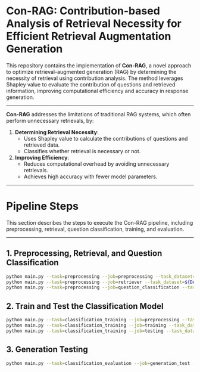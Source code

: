 # Con-RAG: Contribution-based Analysis of Retrieval Necessity for Efficient Retrieval Augmentation Generation

This repository contains the implementation of **Con-RAG**, a novel approach to optimize retrieval-augmented generation (RAG) by determining the necessity of retrieval using contribution analysis. The method leverages Shapley value to evaluate the contribution of questions and retrieved information, improving computational efficiency and accuracy in response generation.

---

**Con-RAG** addresses the limitations of traditional RAG systems, which often perform unnecessary retrievals, by:
1. **Determining Retrieval Necessity**:
   - Uses Shapley value to calculate the contributions of questions and retrieved data.
   - Classifies whether retrieval is necessary or not.
2. **Improving Efficiency**:
   - Reduces computational overhead by avoiding unnecessary retrievals.
   - Achieves high accuracy with fewer model parameters.

---

# Pipeline Steps

This section describes the steps to execute the Con-RAG pipeline, including preprocessing, retrieval, question classification, training, and evaluation.

---

## 1. Preprocessing, Retrieval, and Question Classification

```bash
python main.py --task=preprocessing --job=preprocessing --task_dataset=${DATASET} --model_type=${MODEL}
python main.py --task=preprocessing --job=retriever --task_dataset=${DATASET} --model_type=${MODEL}
python main.py --task=preprocessing --job=question_classification --task_dataset=${DATASET} --model_type=${MODEL} --llm_model=${LLM}
```

## 2. Train and Test the Classification Model

```bash
python main.py --task=classification_training --job=preprocessing --task_dataset=${DATASET} --model_type=${MODEL}
python main.py --task=classification_training --job=training --task_dataset=${DATASET} --model_type=${MODEL} --batch_size=${BS} --learning_rate=${LR} --num_epochs=${EP} --device=${DEVICE}
python main.py --task=classification_training --job=testing --task_dataset=${DATASET} --model_type=${MODEL} --batch_size=${BS} --learning_rate=${LR} --num_epochs=${EP} --device=${DEVICE}
```
## 3. Generation Testing
```bash
python main.py --task=classification_evaluation --job=generation_test --task_dataset=${DATASET} --model_type=${MODEL} --batch_size=${BS} --learning_rate=${LR} --num_epochs=${EP} --device=${DEVICE} --llm_model=${LLM}